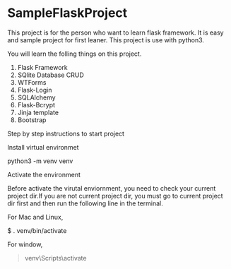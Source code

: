 # SampleFlaskProject
This project is for the person who want to learn flask framework. It is easy and sample project for first leaner. This project is use with python3.

You will learn the folling things on this project.

1. Flask Framework
2. SQlite Database CRUD
3. WTForms
4. Flask-Login
5. SQLAlchemy
6. Flask-Bcrypt
7. Jinja template
8. Bootstrap

Step by step instructions to start project 

Install virtual environmet

python3 -m venv venv

Activate the environment

Before activate the virutal enviornment, you need to check your current project dir.If you are not current project dir, you must go to current project dir first and then run the following line in the terminal.

For Mac and Linux, 

$ . venv/bin/activate

For window,

> venv\Scripts\activate


